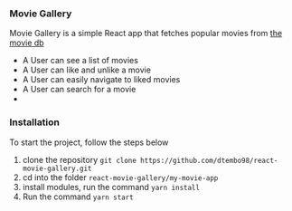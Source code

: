 ### Movie Gallery
Movie Gallery is a simple React app that fetches popular movies from  [the movie db](https://www.themoviedb.org/) 
 - A User can see a list of movies
 - A User can like and unlike a movie
 - A User can easily navigate to liked movies
 - A User can search for a movie
 - 
### Installation
To start the project, follow the steps below

1. clone the repository  ```git clone https://github.com/dtembo98/react-movie-gallery.git ```
2. cd  into the folder ```react-movie-gallery/my-movie-app```
3. install modules, run the command ```yarn install```
4. Run the command ```yarn start```

